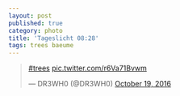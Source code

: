```yaml
---
layout: post
published: true
category: photo
title: 'Tageslicht 08:28'
tags: trees baeume
---
```

<blockquote class="twitter-tweet"><p lang="und" dir="ltr"><a href="https://twitter.com/hashtag/trees?src=hash">#trees</a> <a href="https://t.co/r6Va71Bvwm">pic.twitter.com/r6Va71Bvwm</a></p>&mdash; DR3WH0 (@DR3WH0) <a href="https://twitter.com/DR3WH0/status/788733687311441920">October 19, 2016</a></blockquote>
<script async src="//platform.twitter.com/widgets.js" charset="utf-8"></script>

